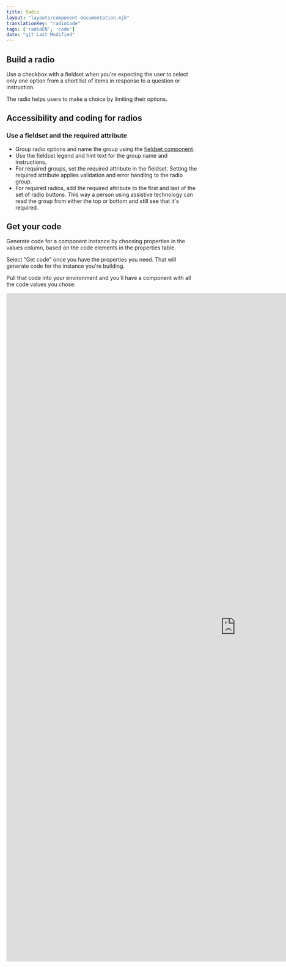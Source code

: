 ```yaml
---
title: Radio
layout: "layouts/component-documentation.njk"
translationKey: "radioCode"
tags: ['radioEN', 'code']
date: "git Last Modified"
---
```


## Build a radio

Use a checkbox with a fieldset when you're expecting the user to select only one option from a short list of items in response to a question or instruction.

The radio helps users to make a choice by limiting their options.

## Accessibility and coding for radios

### Use a fieldset and the required attribute

- Group radio options and name the group using the [fieldset component](/en/components/fieldset).
- Use the fieldset legend and hint text for the group name and instructions.
- For required groups, set the required attribute in the fieldset. Setting the required attribute  applies validation and error handling to the radio group.
- For required radios, add the required attribute to the first and last of the set of radio buttons. This way a person using assistive technology can read the group from either the top or bottom and still see that it's required.

## Get your code

Generate code for a component instance by choosing properties in the values column, based on the code elements in the properties table.

Select "Get code" once you have the properties you need. That will generate code for the instance you're building.

Pull that code into your environment and you'll have a component with all the code values you chose.

<iframe
  title="Overview of gcds-radio properties and events."
  src="https://cds-snc.github.io/gcds-components/?path=/docs/components-radio--default&viewMode=docs&shortcuts=false&singleStory=true"
  width="1200"
  height="1750"
  style="display: block; margin: 0 auto;"
  frameBorder="0"
></iframe>
